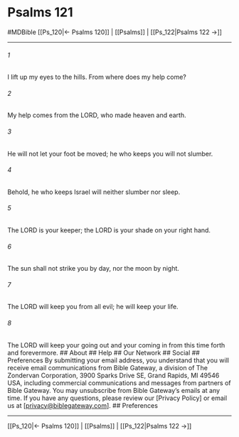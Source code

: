 # Psalms 121
#MDBible
[[Ps_120|← Psalms 120]] | [[Psalms]] | [[Ps_122|Psalms 122 →]]

***


###### 1 
I lift up my eyes to the hills. From where does my help come? 

###### 2 
My help comes from the LORD, who made heaven and earth. 

###### 3 
He will not let your foot be moved; he who keeps you will not slumber. 

###### 4 
Behold, he who keeps Israel will neither slumber nor sleep. 

###### 5 
The LORD is your keeper; the LORD is your shade on your right hand. 

###### 6 
The sun shall not strike you by day, nor the moon by night. 

###### 7 
The LORD will keep you from all evil; he will keep your life. 

###### 8 
The LORD will keep your going out and your coming in from this time forth and forevermore. ## About ## Help ## Our Network ## Social ## Preferences By submitting your email address, you understand that you will receive email communications from Bible Gateway, a division of The Zondervan Corporation, 3900 Sparks Drive SE, Grand Rapids, MI 49546 USA, including commercial communications and messages from partners of Bible Gateway. You may unsubscribe from Bible Gateway&rsquo;s emails at any time. If you have any questions, please review our [Privacy Policy] or email us at [privacy@biblegateway.com]. ## Preferences

***

[[Ps_120|← Psalms 120]] | [[Psalms]] | [[Ps_122|Psalms 122 →]]
